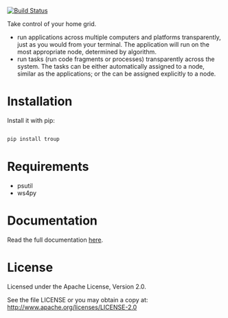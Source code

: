 [![Build Status](https://travis-ci.org/troup-system/troup.svg?branch=master)](https://travis-ci.org/troup-system/troup)


Take control of your home grid.

* run applications across multiple computers and platforms transparently, just as you would from your terminal. The application will run on the most appropriate node, determined by algorithm.
* run tasks (run code fragments or processes) transparently across the system. The tasks can be either automatically assigned to a node, similar as the applications; or the can be assigned explicitly to a node.

Installation
============

Install it with pip:

```bash

pip install troup

```


Requirements
============
* psutil
* ws4py


Documentation
=============
Read the full documentation [here](http://troup.readthedocs.io/en/latest/).


License
=======

Licensed under the Apache License, Version 2.0.

See the file LICENSE or you may obtain a copy at:
   http://www.apache.org/licenses/LICENSE-2.0
